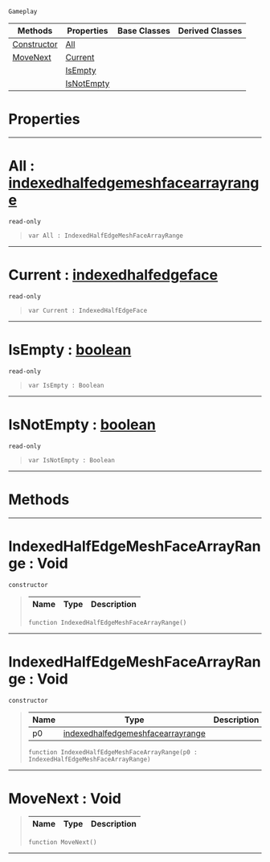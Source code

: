  `Gameplay`

|Methods|Properties|Base Classes|Derived Classes|
|---|---|---|---|
|[ Constructor](https://github.com/PlasmaEngine/PlasmaDocs/tree/master/docs/C%2B%2B/code_reference/class_reference/indexedhalfedgemeshfacearrayrange.markdown#indexedhalfedgemeshfacea)|[ All](https://github.com/PlasmaEngine/PlasmaDocs/tree/master/docs/C%2B%2B/code_reference/class_reference/indexedhalfedgemeshfacearrayrange.markdown#all-plasma-engine-document)| | |
|[ MoveNext](https://github.com/PlasmaEngine/PlasmaDocs/tree/master/docs/C%2B%2B/code_reference/class_reference/indexedhalfedgemeshfacearrayrange.markdown#movenext-void)|[ Current](https://github.com/PlasmaEngine/PlasmaDocs/tree/master/docs/C%2B%2B/code_reference/class_reference/indexedhalfedgemeshfacearrayrange.markdown#current-plasma-engine-docu)| | |
| |[ IsEmpty](https://github.com/PlasmaEngine/PlasmaDocs/tree/master/docs/C%2B%2B/code_reference/class_reference/indexedhalfedgemeshfacearrayrange.markdown#isempty-plasma-engine-docu)| | |
| |[ IsNotEmpty](https://github.com/PlasmaEngine/PlasmaDocs/tree/master/docs/C%2B%2B/code_reference/class_reference/indexedhalfedgemeshfacearrayrange.markdown#isnotempty-plasma-engine-d)| | |


 #  Properties


---  
 #  All : [indexedhalfedgemeshfacearrayrange](https://github.com/PlasmaEngine/PlasmaDocs/tree/master/docs/C%2B%2B/code_reference/class_reference/indexedhalfedgemeshfacearrayrange.markdown)

 `read-only`

> 
> ``` lang=cpp, name=Lightning
> var All : IndexedHalfEdgeMeshFaceArrayRange


---  
 #  Current : [indexedhalfedgeface](https://github.com/PlasmaEngine/PlasmaDocs/tree/master/docs/C%2B%2B/code_reference/class_reference/indexedhalfedgeface.markdown)

 `read-only`

> 
> ``` lang=cpp, name=Lightning
> var Current : IndexedHalfEdgeFace


---  
 #  IsEmpty : [boolean](https://github.com/PlasmaEngine/PlasmaDocs/tree/master/docs/C%2B%2B/code_reference/lightning_base_types/boolean.markdown)

 `read-only`

> 
> ``` lang=cpp, name=Lightning
> var IsEmpty : Boolean


---  
 #  IsNotEmpty : [boolean](https://github.com/PlasmaEngine/PlasmaDocs/tree/master/docs/C%2B%2B/code_reference/lightning_base_types/boolean.markdown)

 `read-only`

> 
> ``` lang=cpp, name=Lightning
> var IsNotEmpty : Boolean


---  
 #  Methods


---  
 #  IndexedHalfEdgeMeshFaceArrayRange : Void

 `constructor`

> 
> |Name|Type|Description|
> |---|---|---|
> ``` lang=cpp, name=Lightning
> function IndexedHalfEdgeMeshFaceArrayRange()
> ``` 


---  
 #  IndexedHalfEdgeMeshFaceArrayRange : Void

 `constructor`

> 
> |Name|Type|Description|
> |---|---|---|
> |p0|[indexedhalfedgemeshfacearrayrange](https://github.com/PlasmaEngine/PlasmaDocs/tree/master/docs/C%2B%2B/code_reference/class_reference/indexedhalfedgemeshfacearrayrange.markdown)| |
> ``` lang=cpp, name=Lightning
> function IndexedHalfEdgeMeshFaceArrayRange(p0 : IndexedHalfEdgeMeshFaceArrayRange)
> ``` 


---  
 #  MoveNext : Void

> 
> |Name|Type|Description|
> |---|---|---|
> ``` lang=cpp, name=Lightning
> function MoveNext()
> ``` 


---  
 

 